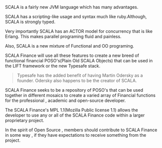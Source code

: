 SCALA is a fairly new JVM language which has many advantages.

SCALA has a scripting-like usage and syntax much like ruby.Although, SCALA is strongly typed.

Very importantly SCALA has an ACTOR model for concurrency that is like Erlang. This makes parallel programing fluid and painless.

Also, SCALA is a new mixture of Functional and OO programing.

SCALA Finance will use all these features to create a new breed of functional financial POSO's(Plain Old SCALA Objects) that can be used in the LIFT framework or the new Typesafe stack.

> Typesafe has the added benefit of having Martin Odersky as a founder. Odersky also happens to be the creator of SCALA.

SCALA Finance seeks to be a repository of POSO's that can be used together in different mosaics to create a varied array of Financial functions for the professional , academic and open-source developer.

The SCALA Finance's MPL 1.1(Mozilla Public license 1.1) allows the developer to use any or all of the SCALA Finance code within a larger proprietary project.

In the spirit of Open Source , members should contribute to SCALA Finance in some way , if they have expectations to receive something from the project.